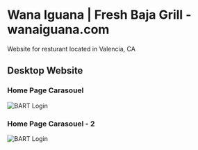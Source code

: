 # Wana Iguana | Fresh Baja Grill - wanaiguana.com 

Website for resturant located in Valencia, CA

## Desktop Website

### Home Page Carasouel

![BART Login](/github-pics/wana-pic-1.png?raw=true "Home Page Carasouel")

### Home Page Carasouel - 2

![BART Login](/github-pics/wana-pic-2.png?raw=true "Home Page Carasouel 2")
